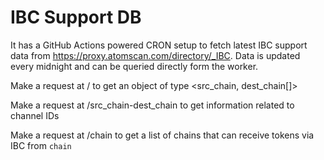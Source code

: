 # IBC Support DB

It has a GitHub Actions powered CRON setup to fetch latest IBC support data from https://proxy.atomscan.com/directory/_IBC. Data is updated every midnight and can be queried directly form the worker.

Make a request at / to get an object of type <src_chain, dest_chain[]>

Make a request at /src_chain-dest_chain to get information related to channel IDs

Make a request at /chain to get a list of chains that can receive tokens via IBC from `chain`
